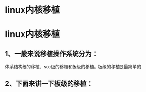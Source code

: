 linux内核移植
====

# linux内核移植

## 1、一般来说移植操作系统分为：

体系结构级的移植、soc级的移植和板级的移植。板级的移植是最简单的

## 2、下面来讲一下板级的移植：
